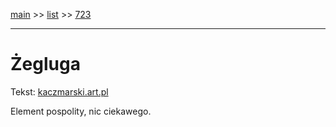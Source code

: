 [main](../main.md) >> [list](../list.md) >> [723](723.md)

---

# Żegluga

Tekst: [kaczmarski.art.pl](https://www.kaczmarski.art.pl/tworczosc/wiersze/zegluga/)

Element pospolity, nic ciekawego.